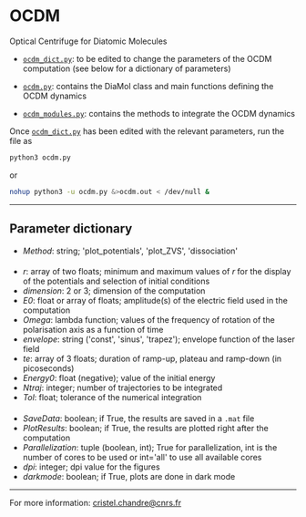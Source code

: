 # OCDM
Optical Centrifuge for Diatomic Molecules

- [`ocdm_dict.py`](https://github.com/cchandre/OCDM/blob/main/ocdm_dict.py): to be edited to change the parameters of the OCDM computation (see below for a dictionary of parameters)

- [`ocdm.py`](https://github.com/cchandre/OCDM/blob/main/ocdm.py): contains the DiaMol class and main functions defining the OCDM dynamics

- [`ocdm_modules.py`](https://github.com/cchandre/OCDM/blob/main/ocdm_modules.py): contains the methods to integrate the OCDM dynamics

Once [`ocdm_dict.py`](https://github.com/cchandre/OCDM/blob/main/ocdm_dict.py) has been edited with the relevant parameters, run the file as 
```sh
python3 ocdm.py
```
or 
```sh
nohup python3 -u ocdm.py &>ocdm.out < /dev/null &
```

___
##  Parameter dictionary

- *Method*: string; 'plot_potentials', 'plot_ZVS', 'dissociation'
####
- *r*: array of two floats; minimum and maximum values of *r* for the display of the potentials and selection of initial conditions
- *dimension*: 2 or 3; dimension of the computation
- *E0*: float or array of floats; amplitude(s) of the electric field used in the computation
- *Omega*: lambda function; values of the frequency of rotation of the polarisation axis as a function of time
- *envelope*: string ('const', 'sinus', 'trapez'); envelope function of the laser field
- *te*: array of 3 floats; duration of ramp-up, plateau and ramp-down (in picoseconds)
- *Energy0*: float (negative); value of the initial energy
- *Ntraj*: integer; number of trajectories to be integrated
- *Tol*: float; tolerance of the numerical integration 
####
- *SaveData*: boolean; if True, the results are saved in a `.mat` file
- *PlotResults*: boolean; if True, the results are plotted right after the computation
- *Parallelization*: tuple (boolean, int); True for parallelization, int is the number of cores to be used or int='all' to use all available cores
- *dpi*: integer; dpi value for the figures
- *darkmode*: boolean; if True, plots are done in dark mode

---
For more information: <cristel.chandre@cnrs.fr>

